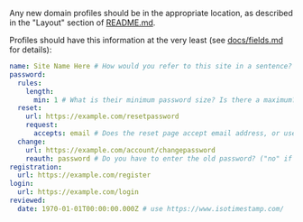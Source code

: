 Any new domain profiles should be in the appropriate location, as described in
the "Layout" section of [README.md][].

Profiles should have this information at the very least (see [docs/fields.md][]
for details):

[README.md]: README.md
[docs/fields.md]: docs/fields.md

```yaml
name: Site Name Here # How would you refer to this site in a sentence?
password:
  rules:
    length:
      min: 1 # What is their minimum password size? Is there a maximum?
  reset:
    url: https://example.com/resetpassword
    request:
      accepts: email # Does the reset page accept email address, or username?
  change:
    url: https://example.com/account/changepassword
    reauth: password # Do you have to enter the old password? ("no" if not)
registration:
  url: https://example.com/register
login:
  url: https://example.com/login
reviewed:
  date: 1970-01-01T00:00:00.000Z # use https://www.isotimestamp.com/
```

